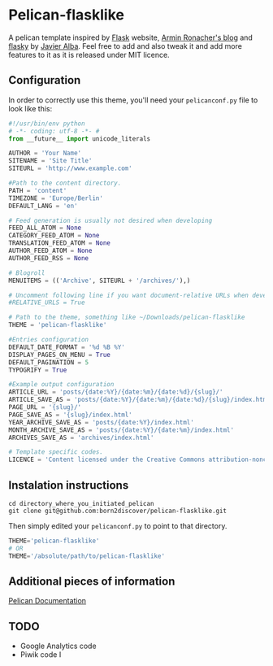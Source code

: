 # Pelican-flasklike

A pelican template inspired by [Flask](http://flask.pocoo.org/) website, [Armin Ronacher's blog](http://lucumr.pocoo.org/) and [flasky](https://github.com/fjavieralba/flasky) by [Javier Alba](https://github.com/fjavieralba). Feel free to add and also tweak it and add more features to it as it is released under MIT licence.

## Configuration

In order to correctly use this theme, you'll need your `pelicanconf.py` file to look like this:

```python
#!/usr/bin/env python
# -*- coding: utf-8 -*- #
from __future__ import unicode_literals

AUTHOR = 'Your Name'
SITENAME = 'Site Title'
SITEURL = 'http://www.example.com'

#Path to the content directory.
PATH = 'content'
TIMEZONE = 'Europe/Berlin'
DEFAULT_LANG = 'en'

# Feed generation is usually not desired when developing
FEED_ALL_ATOM = None
CATEGORY_FEED_ATOM = None
TRANSLATION_FEED_ATOM = None
AUTHOR_FEED_ATOM = None
AUTHOR_FEED_RSS = None

# Blogroll
MENUITEMS = (('Archive', SITEURL + '/archives/'),)

# Uncomment following line if you want document-relative URLs when developing
#RELATIVE_URLS = True

# Path to the theme, something like ~/Downloads/pelican-flasklike
THEME = 'pelican-flasklike'

#Entries configuration
DEFAULT_DATE_FORMAT = '%d %B %Y'
DISPLAY_PAGES_ON_MENU = True
DEFAULT_PAGINATION = 5
TYPOGRIFY = True

#Example output configuration
ARTICLE_URL = 'posts/{date:%Y}/{date:%m}/{date:%d}/{slug}/'
ARTICLE_SAVE_AS = 'posts/{date:%Y}/{date:%m}/{date:%d}/{slug}/index.html'
PAGE_URL = '{slug}/'
PAGE_SAVE_AS = '{slug}/index.html'
YEAR_ARCHIVE_SAVE_AS = 'posts/{date:%Y}/index.html'
MONTH_ARCHIVE_SAVE_AS = 'posts/{date:%Y}/{date:%m}/index.html'
ARCHIVES_SAVE_AS = 'archives/index.html'

# Template specific codes.
LICENCE = 'Content licensed under the Creative Commons attribution-noncommercial-sharealike License.'
```
## Instalation instructions
```shell
cd directory_where_you_initiated_pelican
git clone git@github.com:born2discover/pelican-flasklike.git
```

Then simply edited your `pelicanconf.py` to point to that directory.

```python
THEME='pelican-flasklike'
# OR
THEME='/absolute/path/to/pelican-flasklike'
```

## Additional pieces of information
[Pelican Documentation](http://docs.getpelican.com/en/3.6.3/)

## TODO
* Google Analytics code
* Piwik code
I